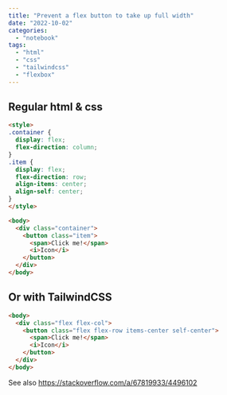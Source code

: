 ```yaml
---
title: "Prevent a flex button to take up full width"
date: "2022-10-02"
categories: 
  - "notebook"
tags: 
  - "html"
  - "css"
  - "tailwindcss"
  - "flexbox"
---
```


## Regular html & css
```html
<style>
.container {
  display: flex;
  flex-direction: column;
}
.item {
  display: flex;
  flex-direction: row;
  align-items: center;
  align-self: center;
}
</style>

<body>
  <div class="container">
    <button class="item">
      <span>Click me!</span>
      <i>Icon</i>
    </button>
  </div>
</body>
```

## Or with TailwindCSS

```html
<body>
  <div class="flex flex-col">
    <button class="flex flex-row items-center self-center">
      <span>Click me!</span>
      <i>Icon</i>
    </button>
  </div>
</body>
```

See also https://stackoverflow.com/a/67819933/4496102

